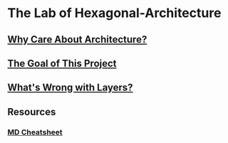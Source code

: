 # The Lab of Hexagonal-Architecture

## [Why Care About Architecture?](notes/01_Why_Care_About_Atchitecture.md)

## [The Goal of This Project](notes/02_The_Goal_Of_This_Lab.md)

## [What's Wrong with Layers? ](notes/03_What_is_Wrong_with_Layers.md)



## Resources
### [MD Cheatsheet](https://github.com/tchapi/markdown-cheatsheet/blob/master/README.md)